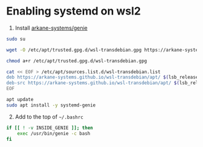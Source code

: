 # Enabling systemd on wsl2

1. Install [arkane-systems/genie](https://github.com/arkane-systems/genie)
```bash
sudo su

wget -O /etc/apt/trusted.gpg.d/wsl-transdebian.gpg https://arkane-systems.github.io/wsl-transdebian/apt/wsl-transdebian.gpg

chmod a+r /etc/apt/trusted.gpg.d/wsl-transdebian.gpg

cat << EOF > /etc/apt/sources.list.d/wsl-transdebian.list
deb https://arkane-systems.github.io/wsl-transdebian/apt/ $(lsb_release -cs) main
deb-src https://arkane-systems.github.io/wsl-transdebian/apt/ $(lsb_release -cs) main
EOF

apt update
sudo apt install -y systemd-genie
```

2. Add to the top of `~/.bashrc`
```bash
if [[ ! -v INSIDE_GENIE ]]; then
    exec /usr/bin/genie -c bash
fi
```
